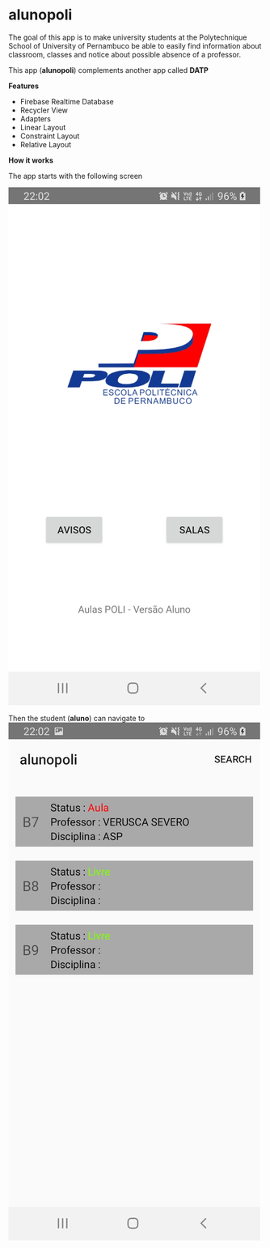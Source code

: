 # alunopoli

The goal of this app is to make university students at the Polytechnique School of University of Pernambuco be able to easily find information about
classroom, classes and notice about possible absence of a professor.

This app (**alunopoli**) complements another app called **DATP**

**Features**
- Firebase Realtime Database
- Recycler View
- Adapters
- Linear Layout
- Constraint Layout
- Relative Layout

**How it works**

The app starts with the following screen

![screenshot](images/screenStart.jpeg)

Then the student (**aluno**) can navigate to
![screenshot](images/screenSalas.jpeg)




